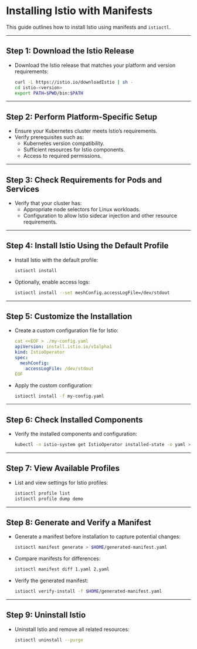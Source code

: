 # Installing Istio with Manifests

This guide outlines how to install Istio using manifests and `istioctl`.

---

## Step 1: Download the Istio Release
- Download the Istio release that matches your platform and version requirements:
  ```bash
  curl -L https://istio.io/downloadIstio | sh -
  cd istio-<version>
  export PATH=$PWD/bin:$PATH
  ```

---

## Step 2: Perform Platform-Specific Setup
- Ensure your Kubernetes cluster meets Istio’s requirements.
- Verify prerequisites such as:
  - Kubernetes version compatibility.
  - Sufficient resources for Istio components.
  - Access to required permissions.

---

## Step 3: Check Requirements for Pods and Services
- Verify that your cluster has:
  - Appropriate node selectors for Linux workloads.
  - Configuration to allow Istio sidecar injection and other resource requirements.

---

## Step 4: Install Istio Using the Default Profile
- Install Istio with the default profile:
  ```bash
  istioctl install
  ```
- Optionally, enable access logs:
  ```bash
  istioctl install --set meshConfig.accessLogFile=/dev/stdout
  ```

---

## Step 5: Customize the Installation
- Create a custom configuration file for Istio:
  ```yaml
  cat <<EOF > ./my-config.yaml
  apiVersion: install.istio.io/v1alpha1
  kind: IstioOperator
  spec:
    meshConfig:
      accessLogFile: /dev/stdout
  EOF
  ```
- Apply the custom configuration:
  ```bash
  istioctl install -f my-config.yaml
  ```

---

## Step 6: Check Installed Components
- Verify the installed components and configuration:
  ```bash
  kubectl -n istio-system get IstioOperator installed-state -o yaml > install-state.yaml
  ```

---

## Step 7: View Available Profiles
- List and view settings for Istio profiles:
  ```bash
  istioctl profile list
  istioctl profile dump demo
  ```

---

## Step 8: Generate and Verify a Manifest
- Generate a manifest before installation to capture potential changes:
  ```bash
  istioctl manifest generate > $HOME/generated-manifest.yaml
  ```
- Compare manifests for differences:
  ```bash
  istioctl manifest diff 1.yaml 2.yaml
  ```
- Verify the generated manifest:
  ```bash
  istioctl verify-install -f $HOME/generated-manifest.yaml
  ```

---

## Step 9: Uninstall Istio
- Uninstall Istio and remove all related resources:
  ```bash
  istioctl uninstall --purge
  ```
